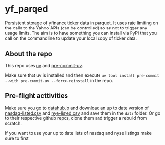 # yf_parqed

Persistent storage of yfinance ticker data in parquet.  It uses rate limiting on the calls to the Yahoo APIs (can be controlled) so as not to trigger any 
usage limits. The aim is to have something you can install via PyPi that you call on the commandline to update your local copy of ticker data.

## About the repo

This repo uses [uv](https://docs.astral.sh/uv/) and [pre-commit-uv](https://pypi.org/project/pre-commit-uv/).  

Make sure that uv is installed and then execute `uv tool install pre-commit --with pre-commit-uv --force-reinstall` in the repo.



## Pre-flight acttivities

Make sure you go to [datahub.io](https://datahub.io/) and download an up to date version of [nasdaq-listed.csv](https://datahub.io/core/nasdaq-listings/_r/-/data/nasdaq-listed.csv) and [nye-listed.csv](https://datahub.io/core/nyse-other-listings/_r/-/data/nyse-listed.csv) and save them in the `data` folder.  Or go to their respective github repos, clone them and trigger a rebuild from scratch.

If you want to use your up to date lists of nasdaq and nyse listings make sure to first 
